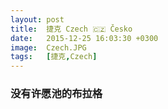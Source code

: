 ```yaml
---
layout: post
title:  捷克 Czech 🇨🇿 Česko
date:   2015-12-25 16:03:30 +0300
image:  Czech.JPG
tags:   [捷克,Czech]
---
```

### 没有许愿池的布拉格
